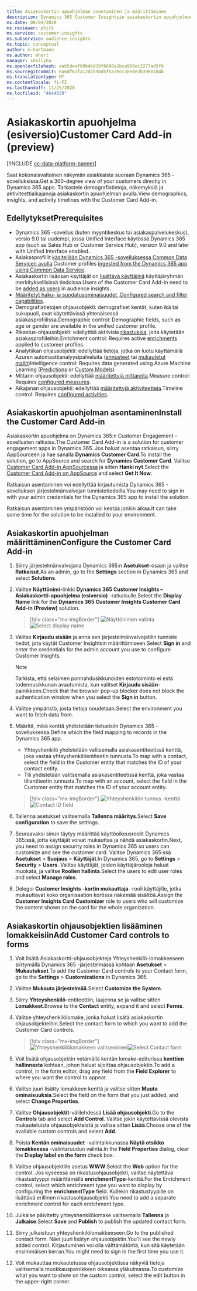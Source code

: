 ```yaml
---
title: Asiakaskortin apuohjelman asentaminen ja määrittäminen
description: Dynamics 365 Customer Insightsin asiakaskortin apuohjelman asentaminen ja määrittäminen.
ms.date: 08/04/2020
ms.reviewer: philk
ms.service: customer-insights
ms.subservice: audience-insights
ms.topic: conceptual
author: m-hartmann
ms.author: mhart
manager: shellyha
ms.openlocfilehash: aab5deaf89b4b019f6688a1bca950ec2277ad5fb
ms.sourcegitcommit: 6a6df62fa12dcb9bd5f5a39cc3ee0e2b3988184b
ms.translationtype: HT
ms.contentlocale: fi-FI
ms.lasthandoff: 11/25/2020
ms.locfileid: "4644039"
---
```

# <a name="customer-card-add-in-preview"></a><span data-ttu-id="5b4e0-103">Asiakaskortin apuohjelma (esiversio)</span><span class="sxs-lookup"><span data-stu-id="5b4e0-103">Customer Card Add-in (preview)</span></span>

[!INCLUDE [cc-data-platform-banner](../includes/cc-data-platform-banner.md)]

<span data-ttu-id="5b4e0-104">Saat kokonaisvaltainen näkymän asiakkaista suoraan Dynamics 365 -sovelluksissa.</span><span class="sxs-lookup"><span data-stu-id="5b4e0-104">Get a 360-degree view of your customers directly in Dynamics 365 apps.</span></span> <span data-ttu-id="5b4e0-105">Tarkastele demografiatietoja, näkemyksiä ja aktiviteettiaikajanoja asiakaskortin apuohjelman avulla.</span><span class="sxs-lookup"><span data-stu-id="5b4e0-105">View demographics, insights, and activity timelines with the Customer Card Add-in.</span></span>

## <a name="prerequisites"></a><span data-ttu-id="5b4e0-106">Edellytykset</span><span class="sxs-lookup"><span data-stu-id="5b4e0-106">Prerequisites</span></span>

- <span data-ttu-id="5b4e0-107">Dynamics 365 -sovellus (kuten myyntikeskus tai asiakaspalvelukeskus), versio 9.0 tai uudempi, jossa Unified Interface käytössä.</span><span class="sxs-lookup"><span data-stu-id="5b4e0-107">Dynamics 365 app (such as Sales Hub or Customer Service Hub), version 9.0 and later with Unified Interface enabled.</span></span>
- <span data-ttu-id="5b4e0-108">Asiakasprofiilit [käsitellään Dynamics 365 -sovelluksessa Common Data Servicen avulla](connect-power-query.md).</span><span class="sxs-lookup"><span data-stu-id="5b4e0-108">Customer profiles [ingested from the Dynamics 365 app using Common Data Service](connect-power-query.md).</span></span>
- <span data-ttu-id="5b4e0-109">Asiakaskortin lisäosan käyttäjät on [lisättävä käyttäjinä](permissions.md) käyttäjäryhmän merkityksellisissä tiedoissa.</span><span class="sxs-lookup"><span data-stu-id="5b4e0-109">Users of the Customer Card Add-in need to be [added as users](permissions.md) in audience insights.</span></span>
- <span data-ttu-id="5b4e0-110">[Määritetyt haku- ja suodatusominaisuudet ](search-filter-index.md).</span><span class="sxs-lookup"><span data-stu-id="5b4e0-110">[Configured search and filter capabilities](search-filter-index.md).</span></span>
- <span data-ttu-id="5b4e0-111">Demografiatietojen ohjausobjekti: demografiset kentät, kuten ikä tai sukupuoli, ovat käytettävissä yhtenäisessä asiakasprofiilissa.</span><span class="sxs-lookup"><span data-stu-id="5b4e0-111">Demographic control: Demographic fields, such as age or gender are available in the unified customer profile.</span></span>
- <span data-ttu-id="5b4e0-112">Rikastus-ohjausobjekti: edellyttää aktiivisia [rikastuksia](enrichment-hub.md), joita käytetään asiakasprofiileihin.</span><span class="sxs-lookup"><span data-stu-id="5b4e0-112">Enrichment control: Requires active [enrichments](enrichment-hub.md) applied to customer profiles.</span></span>
- <span data-ttu-id="5b4e0-113">Analytiikan ohjausobjekti: edellyttää tietoja, jotka on luotu käyttämällä Azuren automaattianalyysipalveluita ([ennusteet](predictions.md) tai [mukautetut mallit](custom-models.md))</span><span class="sxs-lookup"><span data-stu-id="5b4e0-113">Intelligence control: Requires data generated using Azure Machine Learning ([Predictions](predictions.md) or [Custom Models](custom-models.md))</span></span>
- <span data-ttu-id="5b4e0-114">Mittarin ohjausobjekti: edellyttää [määritettyjä mittareita](measures.md).</span><span class="sxs-lookup"><span data-stu-id="5b4e0-114">Measure control: Requires [configured measures](measures.md).</span></span>
- <span data-ttu-id="5b4e0-115">Aikajanan ohjausobjekti: edellyttää [määritettyjä aktiviteetteja](activities.md).</span><span class="sxs-lookup"><span data-stu-id="5b4e0-115">Timeline control: Requires [configured activities](activities.md).</span></span>

## <a name="install-the-customer-card-add-in"></a><span data-ttu-id="5b4e0-116">Asiakaskortin apuohjelman asentaminen</span><span class="sxs-lookup"><span data-stu-id="5b4e0-116">Install the Customer Card Add-in</span></span>

<span data-ttu-id="5b4e0-117">Asiakaskortin apuohjelma on Dynamics 365:n Customer Engagement -sovellusten ratkaisu.</span><span class="sxs-lookup"><span data-stu-id="5b4e0-117">The Customer Card Add-in is a solution for customer engagement apps in Dynamics 365.</span></span> <span data-ttu-id="5b4e0-118">Jos haluat asentaa ratkaisun, siirry AppSourceen ja hae sanalla **Dynamics Customer Card**.</span><span class="sxs-lookup"><span data-stu-id="5b4e0-118">To install the solution, go to AppSource and search for **Dynamics Customer Card**.</span></span> <span data-ttu-id="5b4e0-119">Valitse [Customer Card Add-in AppSourcessa](https://appsource.microsoft.com/product/dynamics-365/mscrm.dynamics_365_customer_insights_customer_card_addin?tab=Overview) ja sitten **Hanki nyt**.</span><span class="sxs-lookup"><span data-stu-id="5b4e0-119">Select the [Customer Card Add-in on AppSource](https://appsource.microsoft.com/product/dynamics-365/mscrm.dynamics_365_customer_insights_customer_card_addin?tab=Overview) and select **Get It Now**.</span></span>

<span data-ttu-id="5b4e0-120">Ratkaisun asentaminen voi edellyttää kirjautumista Dynamics 365 -sovelluksen järjestelmänvalvojan tunnistetiedoilla.</span><span class="sxs-lookup"><span data-stu-id="5b4e0-120">You may need to sign in with your admin credentials for the Dynamics 365 app to install the solution.</span></span>

<span data-ttu-id="5b4e0-121">Ratkaisun asentaminen ympäristöön voi kestää jonkin aikaa.</span><span class="sxs-lookup"><span data-stu-id="5b4e0-121">It can take some time for the solution to be installed to your environment.</span></span>

## <a name="configure-the-customer-card-add-in"></a><span data-ttu-id="5b4e0-122">Asiakaskortin apuohjelman määrittäminen</span><span class="sxs-lookup"><span data-stu-id="5b4e0-122">Configure the Customer Card Add-in</span></span>

1. <span data-ttu-id="5b4e0-123">Siirry järjestelmänvalvojana Dynamics 365:n **Asetukset**-osaan ja valitse **Ratkaisut**.</span><span class="sxs-lookup"><span data-stu-id="5b4e0-123">As an admin, go to the **Settings** section in Dynamics 365 and select **Solutions**.</span></span>

1. <span data-ttu-id="5b4e0-124">Valitse **Näyttönimi**-linkki **Dynamics 365 Customer Insights – Asiakaskortti-apuohjelma (esiversio)** -ratkaisulle.</span><span class="sxs-lookup"><span data-stu-id="5b4e0-124">Select the **Display Name** link for the **Dynamics 365 Customer Insights Customer Card Add-in (Preview)** solution.</span></span>

   > [!div class="mx-imgBorder"]
   > <span data-ttu-id="5b4e0-125">![Näyttönimen valinta](media/select-display-name.png "Näyttönimen valinta")</span><span class="sxs-lookup"><span data-stu-id="5b4e0-125">![Select display name](media/select-display-name.png "Select display name")</span></span>

1. <span data-ttu-id="5b4e0-126">Valitse **Kirjaudu sisään** ja anna sen järjestelmänvalvojatilin tunniste tiedot, jota käytät Customer Insightsin määrittämiseen.</span><span class="sxs-lookup"><span data-stu-id="5b4e0-126">Select **Sign in** and enter the credentials for the admin account you use to configure Customer Insights.</span></span>

   > [!NOTE]
   > <span data-ttu-id="5b4e0-127">Tarkista, että selaimen ponnahdusikkunoiden estotoiminto ei estä todennusikkunan avautumista, kun valitset **Kirjaudu sisään**-painikkeen.</span><span class="sxs-lookup"><span data-stu-id="5b4e0-127">Check that the browser pop-up blocker does not block the authentication window when you select the **Sign in** button.</span></span>

1. <span data-ttu-id="5b4e0-128">Valitse ympäristö, josta tietoja noudetaan.</span><span class="sxs-lookup"><span data-stu-id="5b4e0-128">Select the environment you want to fetch data from.</span></span>

1. <span data-ttu-id="5b4e0-129">Määritä, mikä kenttä yhdistetään tietueisiin Dynamics 365 -sovelluksessa.</span><span class="sxs-lookup"><span data-stu-id="5b4e0-129">Define which the field mapping to records in the Dynamics 365 app.</span></span>
   - <span data-ttu-id="5b4e0-130">Yhteyshenkilö yhdistetään valitsemalla asiakasentiteetissä kenttä, joka vastaa yhteyshenkilöentiteetin tunnusta.</span><span class="sxs-lookup"><span data-stu-id="5b4e0-130">To map with a contact, select the field in the Customer entity that matches the ID of your contact entity.</span></span>
   - <span data-ttu-id="5b4e0-131">Tili yhdistetään valitsemalla asiakasentiteetissä kenttä, joka vastaa tilientiteetin tunnusta.</span><span class="sxs-lookup"><span data-stu-id="5b4e0-131">To map with an account, select the field in the Customer entity that matches the ID of your account entity.</span></span>

   > [!div class="mx-imgBorder"]
   > <span data-ttu-id="5b4e0-132">![Yhteyshenkilön tunnus -kenttä](media/contact-id-field.png "Yhteyshenkilön tunnus -kenttä")</span><span class="sxs-lookup"><span data-stu-id="5b4e0-132">![Contact ID field](media/contact-id-field.png "Contact ID field")</span></span>

1. <span data-ttu-id="5b4e0-133">Tallenna asetukset valitsemalla **Tallenna määritys**.</span><span class="sxs-lookup"><span data-stu-id="5b4e0-133">Select **Save configuration** to save the settings.</span></span>

1. <span data-ttu-id="5b4e0-134">Seuraavaksi sinun täytyy määrittää käyttöoikeusroolit Dynamics 365:ssä, jotta käyttäjät voivat mukauttaa ja nähdä asiakaskortin.</span><span class="sxs-lookup"><span data-stu-id="5b4e0-134">Next, you need to assign security roles in Dynamics 365 so users can customize and see the customer card.</span></span> <span data-ttu-id="5b4e0-135">Valitse Dynamics 365:ssä **Asetukset** > **Suojaus** > **Käyttäjät**.</span><span class="sxs-lookup"><span data-stu-id="5b4e0-135">In Dynamics 365, go to **Settings** > **Security** > **Users**.</span></span> <span data-ttu-id="5b4e0-136">Valitse käyttäjät, joiden käyttäjärooleja haluat muokata, ja valitse **Roolien hallinta**.</span><span class="sxs-lookup"><span data-stu-id="5b4e0-136">Select the users to edit user roles and select **Manage roles**.</span></span>

1. <span data-ttu-id="5b4e0-137">Delegoi **Customer Insights -kortin mukauttaja** -rooli käyttäjille, jotka mukauttavat koko organisaation kortissa näkemää sisältöä.</span><span class="sxs-lookup"><span data-stu-id="5b4e0-137">Assign the **Customer Insights Card Customizer** role to users who will customize the content shown on the card for the whole organization.</span></span>

## <a name="add-customer-card-controls-to-forms"></a><span data-ttu-id="5b4e0-138">Asiakaskortin ohjausobjektien lisääminen lomakkeisiin</span><span class="sxs-lookup"><span data-stu-id="5b4e0-138">Add Customer Card controls to forms</span></span>
  
1. <span data-ttu-id="5b4e0-139">Voit lisätä Asiakaskortti-ohjausobjekteja Yhteyshenkilö-lomakkeeseen siirtymällä Dynamics 365 -järjestelmässä kohtaan **Asetukset** > **Mukautukset**.</span><span class="sxs-lookup"><span data-stu-id="5b4e0-139">To add the Customer Card controls to your Contact form, go to the **Settings** > **Customizations** in Dynamics 365.</span></span>

1. <span data-ttu-id="5b4e0-140">Valitse **Mukauta järjestelmää**.</span><span class="sxs-lookup"><span data-stu-id="5b4e0-140">Select **Customize the System**.</span></span>

1. <span data-ttu-id="5b4e0-141">Siirry **Yhteyshenkilö**-entiteettiin, laajenna se ja valitse sitten **Lomakkeet**.</span><span class="sxs-lookup"><span data-stu-id="5b4e0-141">Browse to the **Contact** entity, expand it and select **Forms**.</span></span>

1. <span data-ttu-id="5b4e0-142">Valitse yhteyshenkilölomake, jonka haluat lisätä asiakaskortin ohjausobjekteihin.</span><span class="sxs-lookup"><span data-stu-id="5b4e0-142">Select the contact form to which you want to add the Customer Card controls.</span></span>

    > [!div class="mx-imgBorder"]
    > <span data-ttu-id="5b4e0-143">![Yhteyshenkilölomakkeen valitseminen](media/contact-active-forms.png "Yhteyshenkilölomakkeen valitseminen")</span><span class="sxs-lookup"><span data-stu-id="5b4e0-143">![Select Contact form](media/contact-active-forms.png "Select Contact form")</span></span>

1. <span data-ttu-id="5b4e0-144">Voit lisätä ohjausobjektin vetämällä kentän lomake-editorissa **kenttien hallinnasta** kohtaan, johon haluat sijoittaa ohjausobjektin.</span><span class="sxs-lookup"><span data-stu-id="5b4e0-144">To add a control, in the form editor, drag any field from the **Field Explorer** to where you want the control to appear.</span></span>

1. <span data-ttu-id="5b4e0-145">Valitse juuri lisätty lomakkeen kenttä ja valitse sitten **Muuta ominaisuuksia**.</span><span class="sxs-lookup"><span data-stu-id="5b4e0-145">Select the field on the form that you just added, and select **Change Properties**.</span></span>

1. <span data-ttu-id="5b4e0-146">Valitse **Ohjausobjektit**-välilehdessä **Lisää ohjausobjekti**.</span><span class="sxs-lookup"><span data-stu-id="5b4e0-146">Go to the **Controls** tab and select **Add Control**.</span></span> <span data-ttu-id="5b4e0-147">Valitse jokin käytettävissä olevista mukautetuista ohjausobjekteistä ja valitse sitten **Lisää**.</span><span class="sxs-lookup"><span data-stu-id="5b4e0-147">Choose one of the available custom controls and select **Add**.</span></span>

1. <span data-ttu-id="5b4e0-148">Poista **Kentän ominaisuudet** -valintaikkunassa **Näytä otsikko lomakkeessa** -valintaruudun valinta.</span><span class="sxs-lookup"><span data-stu-id="5b4e0-148">In the **Field Properties** dialog, clear the **Display label on the form** check box.</span></span>

1. <span data-ttu-id="5b4e0-149">Valitse ohjausobjektille asetus **WWW**.</span><span class="sxs-lookup"><span data-stu-id="5b4e0-149">Select the **Web** option for the control.</span></span> <span data-ttu-id="5b4e0-150">Jos kyseessä on rikastusohjausobjekti, valitse näytettävä rikastustyyppi määrittämällä **enrichmentType**-kenttä.</span><span class="sxs-lookup"><span data-stu-id="5b4e0-150">For the Enrichment control, select which enrichment type you want to display by configuring the **enrichmentType** field.</span></span> <span data-ttu-id="5b4e0-151">Kullekin rikastustyypille on lisättävä erillinen rikastusohjausobjekti.</span><span class="sxs-lookup"><span data-stu-id="5b4e0-151">You need to add a separate enrichment control for each enrichment type.</span></span>

1. <span data-ttu-id="5b4e0-152">Julkaise päivitetty yhteyshenkilölomake valitsemalla **Tallenna** ja **Julkaise**.</span><span class="sxs-lookup"><span data-stu-id="5b4e0-152">Select **Save** and **Publish** to publish the updated contact form.</span></span>

1. <span data-ttu-id="5b4e0-153">Siirry julkaistuun yhteyshenkilölomakkeeseen.</span><span class="sxs-lookup"><span data-stu-id="5b4e0-153">Go to the published contact form.</span></span> <span data-ttu-id="5b4e0-154">Näet juuri lisätyn ohjausobjektin.</span><span class="sxs-lookup"><span data-stu-id="5b4e0-154">You'll see the newly added control.</span></span> <span data-ttu-id="5b4e0-155">Kirjautuminen voi olla välttämätöntä, kun sitä käytetään ensimmäisen kerran.</span><span class="sxs-lookup"><span data-stu-id="5b4e0-155">You might need to sign in the first time you use it.</span></span>

1. <span data-ttu-id="5b4e0-156">Voit mukauttaa mukautetussa ohjausobjektissa näkyviä tietoja valitsemalla muokkauspainikkeen oikeassa yläkulmassa.</span><span class="sxs-lookup"><span data-stu-id="5b4e0-156">To customize what you want to show on the custom control, select the edit button in the upper-right corner.</span></span>
